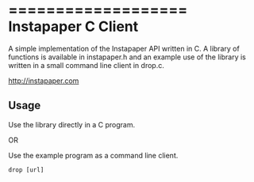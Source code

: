 ===================
Instapaper C Client
===================



A simple implementation of the Instapaper API written in C. A library of functions is
available in instapaper.h and an example use of the library is written in a small 
command line client in drop.c.

http://instapaper.com

Usage
-----

Use the library directly in a C program.

OR

Use the example program as a command line client.

    drop [url]

